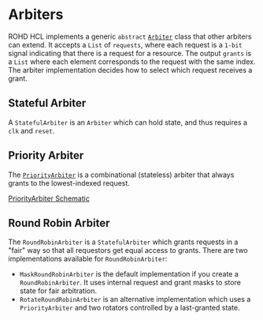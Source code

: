 # Arbiters

ROHD HCL implements a generic `abstract` [`Arbiter`](https://intel.github.io/rohd-hcl/rohd_hcl/Arbiter-class.html) class that other arbiters can extend.  It accepts a `List` of `requests`, where each request is a `1-bit` signal indicating that there is a request for a resource.  The output `grants` is a `List` where each element corresponds to the request with the same index.  The arbiter implementation decides how to select which request receives a grant.

## Stateful Arbiter

A `StatefulArbiter` is an `Arbiter` which can hold state, and thus requires a `clk` and `reset`.

## Priority Arbiter

The [`PriorityArbiter`](https://intel.github.io/rohd-hcl/rohd_hcl/PriorityArbiter-class.html) is a combinational (stateless) arbiter that always grants to the lowest-indexed request.

[PriorityArbiter Schematic](https://intel.github.io/rohd-hcl/Priority_Arbiter.html)

## Round Robin Arbiter

The `RoundRobinArbiter` is a `StatefulArbiter` which grants requests in a "fair" way so that all requestors get equal access to grants.  There are two implementations available for `RoundRobinArbiter`:

- `MaskRoundRobinArbiter` is the default implementation if you create a `RoundRobinArbiter`.  It uses internal request and grant masks to store state for fair arbitration.
- `RotateRoundRobinArbiter` is an alternative implementation which uses a `PriorityArbiter` and two rotators controlled by a last-granted state.
